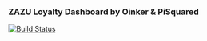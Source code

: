 ### ZAZU Loyalty Dashboard by Oinker & PiSquared

[![Build Status](https://travis-ci.com/kachatzis/zazu-dash.svg?branch=master)](https://travis-ci.com/kachatzis/zazu-dash)
